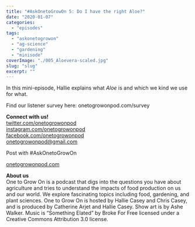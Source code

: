 ```yaml
---
title: "#AskOnetoGrowOn 5: Do I have the right Aloe?"
date: "2020-01-07"
categories: 
  - "episodes"
tags: 
  - "askonetogrowon"
  - "ag-science"
  - "gardening"
  - "minisode"
coverImage: "./005_Aloevera-scaled.jpg"
slug: "slug"
excerpt: ""
---
```


In this mini-episode, Hallie explains what _Aloe_ is and which we kind we use for what.  

Find our listener survey here: onetogrowonpod.com/survey

**Connect with us!**  
[twitter.com/onetogrowonpod](https://twitter.com/onetogrowonpod)  
[instagram.com/onetogrowonpod  
](https://instagram.com/onetogrowonpod)[facebook.com/onetogrowonpod  
](https://facebook.com/onetogrowonpod)[onetogrowonpod@gmail.com](mailto:onetogrowonpod@gmail.com)

  
Post with #AskOnetoGrowOn  

[onetogrowonpod.com](https://www.onetogrowonpod.com)  

**About us**  
One to Grow On is a podcast that digs into the questions you have about agriculture and tries to understand the impacts of food production on us and our world. We explore fascinating topics including food, gardening, and plant sciences. One to Grow On is hosted by Hallie Casey and Chris Casey, and is produced by Catherine Arjet and Hallie Casey. Show art is by Ashe Walker. Music is “Something Elated” by Broke For Free licensed under a Creative Commons Attribution 3.0 license.
